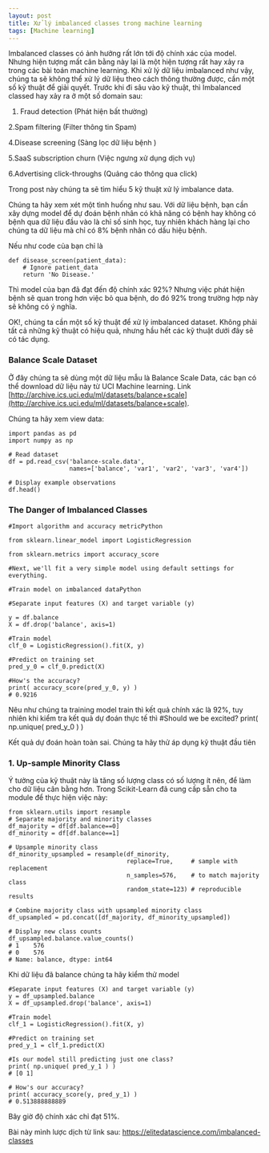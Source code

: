 ```yaml
---
layout: post
title: Xử lý imbalanced classes trong machine learning
tags: [Machine learning]
---
```

Imbalanced classes có ảnh hưởng rất lớn tới độ chính xác của model. Nhưng hiện tượng mất cân bằng này lại là một hiện tượng rất hay xảy ra trong các bài toán machine learning. Khi xử lý dữ liệu imbalanced như vậy, chúng ta sẽ không thể xử lý dữ liệu theo cách thông thường được, cần một số kỹ thuật để giải quyết. Trước khi đi sâu vào kỹ thuật, thì Imbalanced classed hay xảy ra ở một số domain sau:
1. Fraud detection (Phát hiện bất thường)

2.Spam filtering (Filter thông tin Spam)

4.Disease screening (Sàng lọc dữ liệu bệnh )

5.SaaS subscription churn (Việc ngưng xử dụng dịch vụ)

6.Advertising click-throughs (Quảng cáo thông qua click)

Trong post này chúng ta sẽ tìm hiểu 5 kỹ thuật xử lý imbalance data.

Chúng ta hãy xem xét một tình huống như sau. Với dữ liệu bệnh, bạn cần xây dựng model để dự đoán bệnh nhân có khả năng có bệnh hay không có bệnh qua dữ liệu đầu vào là chỉ số sinh học, tuy nhiên khách hàng lại cho chúng ta dữ liệu mà chỉ có 8% bệnh nhân có dấu hiệu bệnh.

Nếu như code của bạn chỉ là 
~~~~
def disease_screen(patient_data):
    # Ignore patient_data
    return 'No Disease.'
~~~~

Thì model của bạn đã đạt đến độ chính xác 92%? Nhưng việc phát hiện bệnh sẽ quan trong hơn việc bỏ qua bệnh, do đó 92% trong trường hợp này sẽ không có ý nghĩa.

OK!, chúng ta cần một số kỹ thuật để xử lý imbalanced dataset. Không phải tất cả những kỹ thuật có hiệu quả, nhưng hầu hết các kỹ thuật dưới đây sẽ có tác dụng.

### Balance Scale Dataset
Ở đây chúng ta sẽ dùng một dữ liệu mẫu là Balance Scale Data, các bạn có thể download dữ liệu này từ UCI Machine learning. 
Link [http://archive.ics.uci.edu/ml/datasets/balance+scale](http://archive.ics.uci.edu/ml/datasets/balance+scale).

Chúng ta hãy xem view data:

~~~~
import pandas as pd
import numpy as np

# Read dataset
df = pd.read_csv('balance-scale.data', 
                 names=['balance', 'var1', 'var2', 'var3', 'var4'])
 
# Display example observations
df.head()
~~~~

### The Danger of Imbalanced Classes

~~~~
#Import algorithm and accuracy metricPython

from sklearn.linear_model import LogisticRegression

from sklearn.metrics import accuracy_score

#Next, we'll fit a very simple model using default settings for everything.

#Train model on imbalanced dataPython

#Separate input features (X) and target variable (y)

y = df.balance
X = df.drop('balance', axis=1)
 
#Train model
clf_0 = LogisticRegression().fit(X, y)
 
#Predict on training set
pred_y_0 = clf_0.predict(X)

#How's the accuracy?
print( accuracy_score(pred_y_0, y) )
# 0.9216
~~~~

Nêu như chúng ta training model train thì kết quả chính xác là 92%, tuy nhiên khi kiểm tra kết quả dự đoán thực tế thì 
#Should we be excited?
print( np.unique( pred_y_0 ) )

Kết quả dự đoán hoàn toàn sai. Chúng ta hãy thử áp dụng kỹ thuật đầu tiên

### 1. Up-sample Minority Class
Ý tưởng của kỹ thuật này là tăng số lượng class có số lượng ít nên, để làm cho dữ liệu cân bằng hơn.
Trong Scikit-Learn đã cung cấp sẵn cho ta module để thực hiện việc này:

~~~~
from sklearn.utils import resample
# Separate majority and minority classes
df_majority = df[df.balance==0]
df_minority = df[df.balance==1]
 
# Upsample minority class
df_minority_upsampled = resample(df_minority, 
                                 replace=True,     # sample with replacement
                                 n_samples=576,    # to match majority class
                                 random_state=123) # reproducible results
 
# Combine majority class with upsampled minority class
df_upsampled = pd.concat([df_majority, df_minority_upsampled])
 
# Display new class counts
df_upsampled.balance.value_counts()
# 1    576
# 0    576
# Name: balance, dtype: int64
~~~~
Khi dữ liệu đã balance chúng ta hãy kiểm thử model 
~~~
#Separate input features (X) and target variable (y)
y = df_upsampled.balance
X = df_upsampled.drop('balance', axis=1)
 
#Train model
clf_1 = LogisticRegression().fit(X, y)
 
#Predict on training set
pred_y_1 = clf_1.predict(X)
 
#Is our model still predicting just one class?
print( np.unique( pred_y_1 ) )
# [0 1]
 
# How's our accuracy?
print( accuracy_score(y, pred_y_1) )
# 0.513888888889
~~~~ 

Bây giờ độ chính xác chỉ đạt 51%.

Bài này mình lược dịch từ link sau: https://elitedatascience.com/imbalanced-classes
